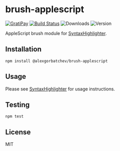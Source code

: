 # brush-applescript

[![GratiPay](https://img.shields.io/gratipay/user/alexgorbatchev.svg)](https://gratipay.com/alexgorbatchev/)
[![Build Status](https://travis-ci.org/syntaxhighlighter/brush-applescript.svg)](https://travis-ci.org/syntaxhighlighter/brush-applescript)
![Downloads](https://img.shields.io/npm/dm/@alexgorbatchev/brush-applescript.svg)
![Version](https://img.shields.io/npm/v/@alexgorbatchev/brush-applescript.svg)

AppleScript brush module for [SyntaxHighlighter](https://github.com/syntaxhighlighter/syntaxhighlighter).

## Installation

```
npm install @alexgorbatchev/brush-applescript
```

## Usage

Please see [SyntaxHighlighter](https://github.com/syntaxhighlighter/syntaxhighlighter) for usage instructions.

## Testing

```
npm test
```

## License

MIT
